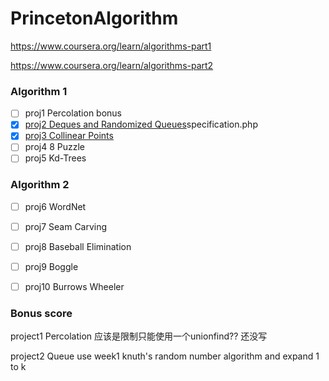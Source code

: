 # PrincetonAlgorithm
https://www.coursera.org/learn/algorithms-part1

https://www.coursera.org/learn/algorithms-part2


### Algorithm 1
- [ ] proj1 Percolation bonus
- [x] [proj2 Deques and Randomized Queues](https://coursera.cs.princeton.edu/algs4/assignments/queues/)specification.php
- [x] [proj3 Collinear Points](https://coursera.cs.princeton.edu/algs4/assignments/collinear/specification.php)
- [ ] proj4 8 Puzzle
- [ ] proj5 Kd-Trees
### Algorithm 2
- [ ] proj6 WordNet
- [ ] proj7 Seam Carving
- [ ] proj8 Baseball Elimination
- [ ] proj9 Boggle
- [ ] proj10 Burrows Wheeler


### Bonus score
project1 Percolation
应该是限制只能使用一个unionfind?? 还没写

project2 Queue
use week1 knuth's random number algorithm and expand 1 to k